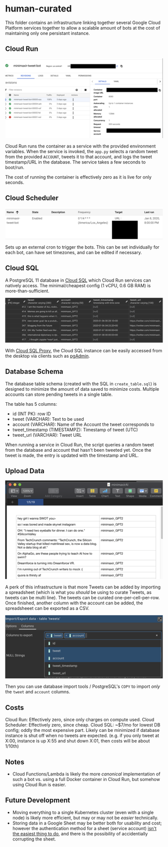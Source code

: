 # human-curated

This folder contains an infrastructure linking together several Google Cloud Platform services together to allow a scalable amount of bots at the cost of maintaining only one persistant instance.

## Cloud Run

![](../docs/cloudrun.png)

Cloud Run runs the container as a service with the provided environment variables. When the service is invoked, the `app.py` selects a random tweet from the provided `ACCOUNT`, tweets it to that account, and logs the tweet timestamp/URL in the database. The service takes a few seconds to boot/run.

The cost of running the container is effectively zero as it is live for only seconds.

## Cloud Scheduler

![](../docs/cloudscheduler.png)

Sets up an external cron to trigger the bots. This can be set individually for each bot, can have set timezones, and can be edited if necessary.

## Cloud SQL

A PostgreSQL 11 database in [Cloud SQL](https://cloud.google.com/sql/docs/) which Cloud Run services can natively access. The minimal/cheapest config (1 vCPU, 0.6 GB RAM) is more-than-sufficient.

![](../docs/pgAdmin.png)

With [Cloud SQL Proxy](https://cloud.google.com/sql/docs/postgres/sql-proxy), the Cloud SQL instance can be easily accessed from the desktop via clients such as [pgAdmin](https://www.pgadmin.org).


## Database Schema

The database table schema (created with the SQL in `create_table.sql`) is designed to minimize the amount of data saved to minimize costs. Multiple accounts can store pending tweets in a single table. 

The table has 5 columns:

* id (INT PK): row ID
* tweet (VARCHAR): Text to be used
* account (VARCHAR): Name of the Account the tweet corresponds to
* tweet_timestamp (TIMESTAMPZ): Timestamp of tweet (UTC)
* tweet_url (VARCHAR): Tweet URL

When running a service in Cloud Run, the script queries a random tweet from the database and account that hasn’t been tweeted yet. Once the tweet is made, the entry is updated with the timestamp and URL.

## Upload Data

![](../docs/numbers.png)

A perk of this infrastructure is that more Tweets can be added by importing a spreadsheet (which is what you *should* be using to curate Tweets, as tweets can be multi line). The tweets can be curated one-per-cell-per-row. Once finished, another column with the account can be added, the spreadsheeet can be exported as a CSV.

![](../docs/import.png)

Then you can use database import tools / PostgreSQL's `COPY` to import *only* the `tweet` and `account` columns.

## Costs 

Cloud Run: Effectively zero, since only charges on compute used.
Cloud Scheduler: Effectively zero, since cheap.
Cloud SQL: ~$7/mo for lowest DB config; oddly the most expensive part. Likely can be minimized if database instance is shut off when no tweets are expected. (e.g. if you only tweet at X:00, instance is up X:55 and shut down X:01, then costs will be about 1/10th)

## Notes

* Cloud Functions/Lambda is likely the more *canonical* implementation of such a bot vs. using a full Docker container in Cloud Run, but somehow using Cloud Run is easier.

## Future Development

* Moving everything to a single Kubernetes cluster (even with a single node) is likely more efficient, but may or may not be *easier* technically.
* Storing data in a Google Sheet may be better both for usability and cost; however the authentication method for a sheet (service account) [isn't the easiest thing to do](https://pygsheets.readthedocs.io/en/stable/authorization.html), and there is the possibility of accidentially corrupting the sheet.

